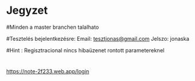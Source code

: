 # Jegyzet

#Minden a master branchen talalhato

#Tesztelés bejelentkezésre: 
Email: tesztjonas@gmail.com
Jelszo: jonaska

#Hint : Regisztracional nincs hibaüzenet rontott parametereknel
#
https://note-2f233.web.app/login
